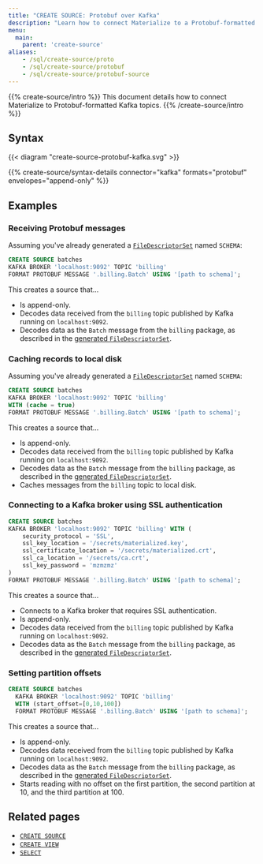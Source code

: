 ```yaml
---
title: "CREATE SOURCE: Protobuf over Kafka"
description: "Learn how to connect Materialize to a Protobuf-formatted Kafka topic"
menu:
  main:
    parent: 'create-source'
aliases:
    - /sql/create-source/proto
    - /sql/create-source/protobuf
    - /sql/create-source/protobuf-source
---
```


{{% create-source/intro %}}
This document details how to connect Materialize to Protobuf-formatted Kafka
topics.
{{% /create-source/intro %}}

## Syntax

{{< diagram "create-source-protobuf-kafka.svg" >}}

{{% create-source/syntax-details connector="kafka" formats="protobuf" envelopes="append-only" %}}

## Examples

### Receiving Protobuf messages

Assuming you've already generated a [`FileDescriptorSet`](#filedescriptorset)
named `SCHEMA`:

```sql
CREATE SOURCE batches
KAFKA BROKER 'localhost:9092' TOPIC 'billing'
FORMAT PROTOBUF MESSAGE '.billing.Batch' USING '[path to schema]';
```

This creates a source that...

- Is append-only.
- Decodes data received from the `billing` topic published by Kafka running on
  `localhost:9092`.
- Decodes data as the `Batch` message from the `billing` package, as described
  in the [generated `FileDescriptorSet`](#filedescriptorset).

### Caching records to local disk

Assuming you've already generated a [`FileDescriptorSet`](#filedescriptorset)
named `SCHEMA`:

```sql
CREATE SOURCE batches
KAFKA BROKER 'localhost:9092' TOPIC 'billing'
WITH (cache = true)
FORMAT PROTOBUF MESSAGE '.billing.Batch' USING '[path to schema]';
```

This creates a source that...

- Is append-only.
- Decodes data received from the `billing` topic published by Kafka running on
  `localhost:9092`.
- Decodes data as the `Batch` message from the `billing` package, as described
  in the [generated `FileDescriptorSet`](#filedescriptorset).
- Caches messages from the `billing` topic to local disk.

### Connecting to a Kafka broker using SSL authentication

```sql
CREATE SOURCE batches
KAFKA BROKER 'localhost:9092' TOPIC 'billing' WITH (
    security_protocol = 'SSL',
    ssl_key_location = '/secrets/materialized.key',
    ssl_certificate_location = '/secrets/materialized.crt',
    ssl_ca_location = '/secrets/ca.crt',
    ssl_key_password = 'mzmzmz'
)
FORMAT PROTOBUF MESSAGE '.billing.Batch' USING '[path to schema]';
```

This creates a source that...
- Connects to a Kafka broker that requires SSL authentication.
- Is append-only.
- Decodes data received from the `billing` topic published by Kafka running on
  `localhost:9092`.
- Decodes data as the `Batch` message from the `billing` package, as described
  in the [generated `FileDescriptorSet`](#filedescriptorset).

### Setting partition offsets

```sql
CREATE SOURCE batches
  KAFKA BROKER 'localhost:9092' TOPIC 'billing'
  WITH (start_offset=[0,10,100])
  FORMAT PROTOBUF MESSAGE '.billing.Batch' USING '[path to schema]';
```

This creates a source that...

- Is append-only.
- Decodes data received from the `billing` topic published by Kafka running on
  `localhost:9092`.
- Decodes data as the `Batch` message from the `billing` package, as described
  in the [generated `FileDescriptorSet`](#filedescriptorset).
- Starts reading with no offset on the first partition, the second partition at 10, and the third partition at 100.

## Related pages

- [`CREATE SOURCE`](../)
- [`CREATE VIEW`](../../create-view)
- [`SELECT`](../../select)
